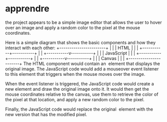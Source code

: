 # apprendre
the project appears to be a simple image editor that allows the user to hover over an image and apply a random color to the pixel at the mouse coordinates.

Here is a simple diagram that shows the basic components and how they interact with each other:
                 +-----------------------+
                 |                       |
                 |         HTML          |
                 |                       |
                 +-----------+-----------+
                             |
                             |
                 +-----------v-----------+
                 |                       |
                 |       JavaScript      |
                 |                       |
                 +-----------+-----------+
                             |
                             |
                 +-----------v-----------+
                 |                       |
                 |         Canvas        |
                 |                       |
                 +-----------------------+
The HTML component would contain an <img> element that displays the original image. The JavaScript code would add a mouseover event listener to this element that triggers when the mouse moves over the image.

When the event listener is triggered, the JavaScript code would create a new <canvas> element and draw the original image onto it. It would then get the mouse coordinates relative to the canvas, use them to retrieve the color of the pixel at that location, and apply a new random color to the pixel.

Finally, the JavaScript code would replace the original <img> element with the new version that has the modified pixel.